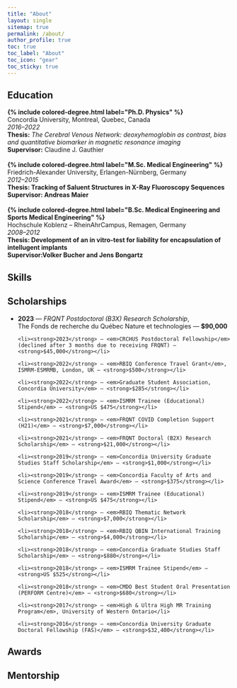 ```yaml
---
title: "About"
layout: single
sitemap: true
permalink: /about/
author_profile: true
toc: true
toc_label: "About"
toc_icon: "gear"
toc_sticky: true
---
```



## Education
<div class="archive__item">
  <strong>{% include colored-degree.html label="Ph.D. Physics" %}</strong><br>
  Concordia University, Montreal, Quebec, Canada<br>
  <em>2016–2022</em><br>
  <strong>Thesis:</strong> <em>The Cerebral Venous Network: deoxyhemoglobin as contrast, bias and quantitative biomarker in magnetic resonance imaging</em><br>
  <strong>Supervisor:</strong> Claudine J. Gauthier
</div>

<br>
<div class="archive__item">
  <strong>{% include colored-degree.html label="M.Sc. Medical Engineering" %}</strong><br>
  Friedrich-Alexander University, Erlangen-Nürnberg, Germany<br>
  <em>2012–2015</em><br>
  <strong>Thesis: Tracking of Saluent Structures in X-Ray Fluoroscopy Sequences</strong><br>
  <strong>Supervisor: Andreas Maier</strong>
</div>

<br>
<div class="archive__item">
  <strong>{% include colored-degree.html label="B.Sc. Medical Engineering and Sports Medical Engineering" %}</strong><br>
  Hochschule Koblenz – RheinAhrCampus, Remagen, Germany<br>
  <em>2008–2012</em><br>
  <strong>Thesis: Development of an in vitro-test for liability for encapsulation of intellugent implants</strong><br>
  <strong>Supervisor:Volker Bucher and Jens Bongartz</strong>
</div>

## Skills

## Scholarships
<div class="archive__item">
  <ul>
    <li><strong>2023</strong> — <em>FRQNT Postdoctoral (B3X) Research Scholarship</em>, <br> The Fonds de recherche du Québec Nature et technologies — <strong>$90,000</strong></li>
    
    <li><strong>2023</strong> — <em>CRCHUS Postdoctoral Fellowship</em> (declined after 3 months due to receiving FRQNT) — <strong>$45,000</strong></li>
    
    <li><strong>2022</strong> — <em>RBIQ Conference Travel Grant</em>, ISMRM-ESMRMB, London, UK — <strong>$500</strong></li>
    
    <li><strong>2022</strong> — <em>Graduate Student Association, Concordia University</em> — <strong>$285</strong></li>
    
    <li><strong>2022</strong> — <em>ISMRM Trainee (Educational) Stipend</em> — <strong>US $475</strong></li>
    
    <li><strong>2021</strong> — <em>FRQNT COVID Completion Support (H21)</em> — <strong>$7,000</strong></li>
    
    <li><strong>2021</strong> — <em>FRQNT Doctoral (B2X) Research Scholarship</em> — <strong>$21,000</strong></li>
    
    <li><strong>2019</strong> — <em>Concordia University Graduate Studies Staff Scholarship</em> — <strong>$1,000</strong></li>
    
    <li><strong>2019</strong> — <em>Concordia Faculty of Arts and Science Conference Travel Award</em> — <strong>$375</strong></li>
    
    <li><strong>2019</strong> — <em>ISMRM Trainee (Educational) Stipend</em> — <strong>US $475</strong></li>
    
    <li><strong>2018</strong> — <em>RBIQ Thematic Network Scholarship</em> — <strong>$7,000</strong></li>
    
    <li><strong>2018</strong> — <em>RBIQ QBIN International Training Scholarship</em> — <strong>$4,000</strong></li>
    
    <li><strong>2018</strong> — <em>Concordia Graduate Studies Staff Scholarship</em> — <strong>$880</strong></li>
    
    <li><strong>2018</strong> — <em>ISMRM Trainee Stipend</em> — <strong>US $525</strong></li>
    
    <li><strong>2018</strong> — <em>CMDO Best Student Oral Presentation (PERFORM Centre)</em> — <strong>$680</strong></li>
    
    <li><strong>2017</strong> — <em>High & Ultra High MR Training Program</em>, University of Western Ontario</li>
    
    <li><strong>2016</strong> — <em>Concordia University Graduate Doctoral Fellowship (FAS)</em> — <strong>$32,400</strong></li>
  </ul>
</div>

## Awards

## Mentorship
